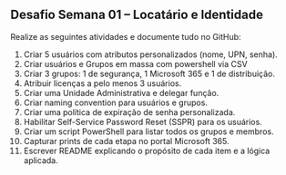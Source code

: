 ## Desafio Semana 01 – Locatário e Identidade

Realize as seguintes atividades e documente tudo no GitHub:

1. Criar 5 usuários com atributos personalizados (nome, UPN, senha).
2. Criar usuários e Grupos em massa com powershell via CSV
3. Criar 3 grupos: 1 de segurança, 1 Microsoft 365 e 1 de distribuição.
4. Atribuir licenças a pelo menos 3 usuários.
5. Criar uma Unidade Administrativa e delegar função.
6. Criar naming convention para usuários e grupos.
7. Criar uma política de expiração de senha personalizada.
8. Habilitar Self-Service Password Reset (SSPR) para os usuários.
9. Criar um script PowerShell para listar todos os grupos e membros.
10. Capturar prints de cada etapa no portal Microsoft 365.
11. Escrever README explicando o propósito de cada item e a lógica aplicada.
